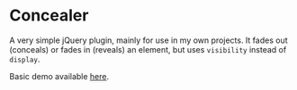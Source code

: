 Concealer
=========

A very simple jQuery plugin, mainly for use in my own projects. It fades
out (conceals) or fades in (reveals) an element, but uses `visibility`
instead of `display`.

Basic demo available [here](http://supermedes.com/labs/studies/concealer/).
